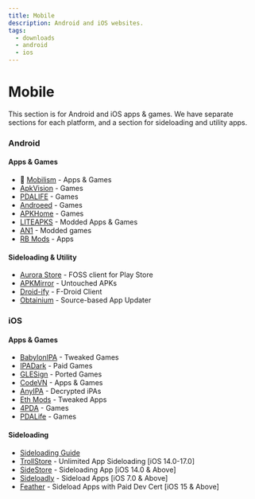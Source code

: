 ```yaml
---
title: Mobile
description: Android and iOS websites.
tags:
  - downloads
  - android
  - ios
---
```


# Mobile

This section is for Android and iOS apps & games. We have separate sections for each platform, and a section for sideloading and utility apps.

### Android

#### Apps & Games

- :star2: [Mobilism](https://forum.mobilism.me) - Apps & Games
- [ApkVision](https://apkvision.org) - Games
- [PDALIFE](https://pdalife.com) - Games
- [Androeed](https://androeed.store) - Games
- [APKHome](https://apkhome.io) - Games
- [LITEAPKS](https://liteapks.com) - Modded Apps & Games
- [AN1](https://an1.com) - Modded games
- [RB Mods](https://www.rockmods.net) - Apps

#### Sideloading & Utility

- [Aurora Store](https://auroraoss.com/) - FOSS client for Play Store
- [APKMirror](https://www.apkmirror.com/) - Untouched APKs
- [Droid-ify](https://droidify.eu.org) - F-Droid Client
- [Obtainium](https://github.com/ImranR98/Obtainium/) - Source-based App Updater

### iOS

#### Apps & Games

- [BabylonIPA](https://t.me/BabylonIPA) - Tweaked Games
- [IPADark](https://t.me/ipa_dark) - Paid Games
- [GLESign](https://t.me/glesign) - Ported Games
- [CodeVN](https://ios.codevn.net) - Apps & Games
- [AnyIPA](https://anyipa.me) - Decrypted iPAs
- [Eth Mods](https://sultanmods.fyi) - Tweaked Apps
- [4PDA](https://4pda.to/forum/) - Games
- [PDALife](https://pdalife.com/ios/games/) - Games

#### Sideloading

- [Sideloading Guide](https://ios.cfw.guide/sideloading-apps/)
- [TrollStore](https://github.com/opa334/TrollStore) - Unlimited App Sideloading [iOS 14.0-17.0]
- [SideStore](https://sidestore.io/) - Sideloading App [iOS 14.0 & Above]
- [Sideloadly](https://sideloadly.io/) - Sideload Apps [iOS 7.0 & Above]
- [Feather](https://github.com/khcrysalis/Feather) - Sideload Apps with Paid Dev Cert [iOS 15 & Above]
